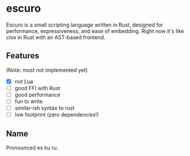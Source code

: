 # escuro

Escuro is a small scripting language written in Rust, designed for performance, expressiveness, and ease of embedding. Right now it's like clox in Rust with an AST-based frontend.

## Features

(Note: most not implemented yet)

-   [x] not Lua
-   [ ] good FFI with Rust
-   [ ] good performance
-   [ ] fun to write
-   [ ] similar-ish syntax to rust
-   [ ] low footprint (zero dependencies!)

## Name

Pronounced es ku ru.
